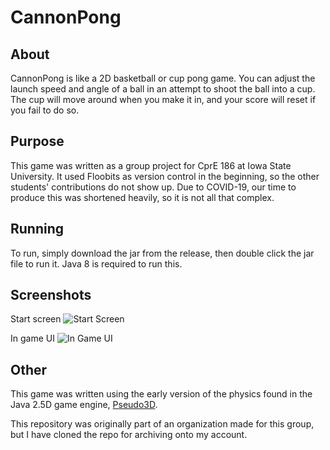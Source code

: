 # CannonPong

## About
CannonPong is like a 2D basketball or cup pong game. You can adjust the launch speed and angle of a ball in an attempt to shoot the ball into a cup. The cup will move around when you make it in, and your score will reset if you fail to do so.

## Purpose
This game was written as a group project for CprE 186 at Iowa State University. It used Floobits as version control in the beginning, so the other students' contributions do not show up. Due to COVID-19, our time to produce this was shortened heavily, so it is not all that complex.

## Running
To run, simply download the jar from the release, then double click the jar file to run it. Java 8 is required to run this.

## Screenshots
Start screen
![Start Screen](https://i.imgur.com/zrvkOiX.png)

In game UI
![In Game UI](https://i.imgur.com/6gtZy3x.png)

## Other
This game was written using the early version of the physics found in the Java 2.5D game engine, [Pseudo3D](https://github.com/JNDev7/Pseudo3D).

This repository was originally part of an organization made for this group, but I have cloned the repo for archiving onto my account.
